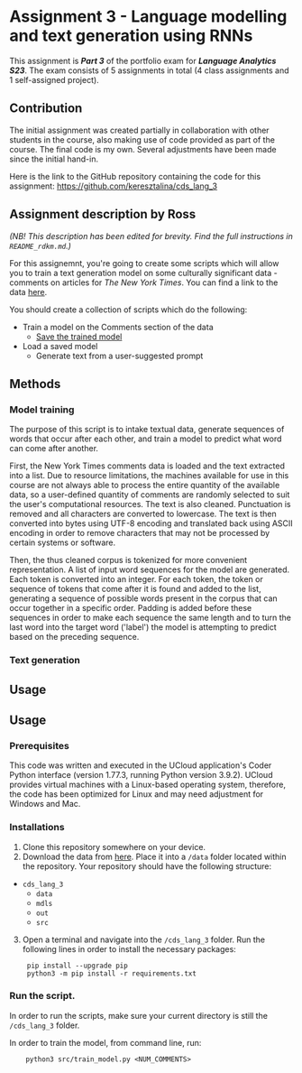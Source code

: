 # Assignment 3 - Language modelling and text generation using RNNs
This assignment is ***Part 3*** of the portfolio exam for ***Language Analytics S23***. The exam consists of 5 assignments in total (4 class assignments and 1 self-assigned project).

## Contribution
The initial assignment was created partially in collaboration with other students in the course, also making use of code provided as part of the course. The final code is my own. Several adjustments have been made since the initial hand-in.

Here is the link to the GitHub repository containing the code for this assignment: https://github.com/keresztalina/cds_lang_3

## Assignment description by Ross
*(NB! This description has been edited for brevity. Find the full instructions in ```README_rdkm.md```.)*

For this assignemnt, you're going to create some scripts which will allow you to train a text generation model on some culturally significant data - comments on articles for *The New York Times*. You can find a link to the data [here](https://www.kaggle.com/datasets/aashita/nyt-comments).

You should create a collection of scripts which do the following:

- Train a model on the Comments section of the data
  - [Save the trained model](https://www.tensorflow.org/api_docs/python/tf/keras/models/save_model)
- Load a saved model
  - Generate text from a user-suggested prompt

## Methods
### Model training
The purpose of this script is to intake textual data, generate sequences of words that occur after each other, and train a model to predict what word can come after another. 

First, the New York Times comments data is loaded and the text extracted into a list. Due to resource limitations, the machines available for use in this course are not always able to process the entire quantity of the available data, so a user-defined quantity of comments are randomly selected to suit the user's computational resources. The text is also cleaned. Punctuation is removed and all characters are converted to lowercase. The text  is then converted into bytes using UTF-8 encoding and translated back using ASCII encoding in order to remove characters that may not be processed by certain systems or software.

Then, the thus cleaned corpus is tokenized for more convenient representation. A list of input word sequences for the model are generated. Each token is converted into an integer. For each token, the token or sequence of tokens that come after it is found and added to the list, generating a sequence of possible words present in the corpus that can occur together in a specific order. Padding is added before these sequences in order to make each sequence the same length and to turn the last word into the target word ('label') the model is attempting to predict based on the preceding sequence.




### Text generation

## Usage
## Usage
### Prerequisites
This code was written and executed in the UCloud application's Coder Python interface (version 1.77.3, running Python version 3.9.2). UCloud provides virtual machines with a Linux-based operating system, therefore, the code has been optimized for Linux and may need adjustment for Windows and Mac.

### Installations
1. Clone this repository somewhere on your device.
2. Download the data from [here](https://www.kaggle.com/datasets/aashita/nyt-comments). Place it into a ```/data``` folder located within the repository. Your repository should have the following structure:

- ```cds_lang_3```
    - ```data```
    - ```mdls```
    - ```out```
    - ```src```

3. Open a terminal and navigate into the ```/cds_lang_3``` folder. Run the following lines in order to install the necessary packages:
        
        pip install --upgrade pip
        python3 -m pip install -r requirements.txt
        
### Run the script.
In order to run the scripts, make sure your current directory is still the ```/cds_lang_3``` folder. 

In order to train the model, from command line, run: 

        python3 src/train_model.py <NUM_COMMENTS>















